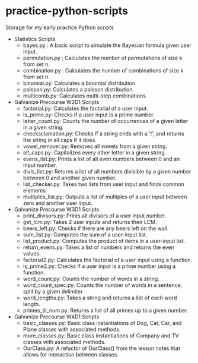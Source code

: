 # practice-python-scripts
Storage for my early practice Python scripts
- Statistics Scripts
  - bayes.py : A basic script to simulate the Bayesian formula given user input.
  - permutation.py : Calculates the number of permutations of size k from set n.
  - combination.py : Calculates the number of combinations of size k from set n.
  - binomial.py: Calculates a binomial distribution.
  - poisson.py: Calculates a poisson distribution.
  - multicomb.py: Calculates multi-step combinations.
- Galvanize Precourse W2D1 Scripts
  - factorial.py: Calculates the factorial of a user input.
  - is_prime.py: Checks if a user input is a prime number.
  - letter_count.py: Counts the number of occurrences of a given letter in a given string.
  - checksclamation.py: Checks if a string ends with a '!', and returns the string in all caps if it does.
  - vowel_remover.py: Removes all vowels from a given string.
  - alt_caps.py: Capitalizes every other letter in a given string.
  - evens_list.py: Prints a list of all even numbers between 0 and an input number.
  - divis_list.py: Returns a list of all numbers divisible by a given number between 0 and another given number.
  - list_checker.py: Takes two lists from user input and finds common elements.
  - multiples_list.py: Outputs a list of multiples of a user input between zero and another user input.
- Galvanize Precourse W3D1 Scripts
  - print_divisors.py: Prints all divisors of a user input number.
  - get_lcm.py: Takes 2 user inputs and returns their LCM.
  - beers_left.py: Checks if there are any beers left on the wall.
  - sum_list.py: Computes the sum of a user-input list.
  - list_product.py: Computes the product of items in a user-input list.
  - return_evens.py: Takes a list of numbers and returns the even values.
  - factorial2.py: Calculates the factorial of a user input using a function.
  - is_prime2.py: Checks if a user input is a prime number using a function.
  - word_count.py: Counts the number of words in a string.
  - word_count_spec.py: Counts the number of words in a sentence, split by a given delimiter
  - word_lengths.py: Takes a string and returns a list of each word length.
  - primes_til_num.py: Returns a list of all primes up to a given number.
- Galvanize Precourse W4D1 Scripts
  - basic_classes.py: Basic class instantiations of Dog, Cat, Car, and Plane classes with associated methods.
  - more_classes.py: Basic class instantiations of Company and TV classes with associated methods.
  - OurClass.py: A refactor of OurClass() from the lesson notes that allows for interaction between classes.
